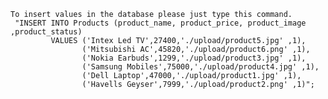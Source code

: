     To insert values in the database please just type this command.
     "INSERT INTO Products (product_name, product_price, product_image ,product_status)
             VALUES ('Intex Led TV',27400,'./upload/product5.jpg' ,1),
                    ('Mitsubishi AC',45820,'./upload/product6.png' ,1),
                    ('Nokia Earbuds',1299,'./upload/product3.jpg' ,1),
                    ('Samsung Mobiles',75000,'./upload/product4.jpg' ,1),
                    ('Dell Laptop',47000,'./upload/product1.jpg' ,1),
                    ('Havells Geyser',7999,'./upload/product2.png' ,1)";
